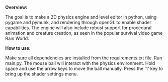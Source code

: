 **Overview:**

The goal is to make a 2D physics engine and level editor in python, using pygame and pymunk, and rendering through openGL to enable shader capabilities.
The engine will also include robust support for procedural animation and creature creation, as seen in the popular survival video game Rain World.

**How to use:**

Make sure all dependencies are installed from the requirements.txt file.
Run main.py.
The mouse ball will interact with the physics environment. 
Hold space and use the arrow keys to move the ball manually.
Press the '1' key to bring up the shader settings menu.